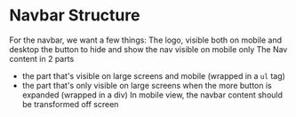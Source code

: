 # Navbar Structure

For the navbar, we want a few things:
The logo, visible both on mobile and desktop
the button to hide and show the nav visible on mobile only
The Nav content in 2 parts
  - the part that's visible on large screens and mobile (wrapped in a `ul` tag)
  - the part that's only visible on large screens when the more button is expanded (wrapped in a div) 
In mobile view, the navbar content should be transformed off screen